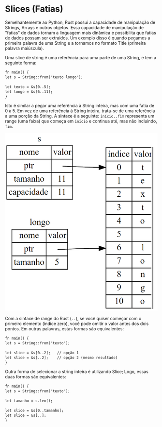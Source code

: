 # **Slices (Fatias)**

Semelhantemente ao Python, Rust possui a capacidade de manipulação de Strings, Arrays e outros objetos. Essa capacidade de manipulação de "fatias" de dados tornam a linguagem mais dinâmica e possibilita que fatias de dados possam ser extraidos. Um exemplo disso é quando pegamos a primeira palavra de uma String e a tornamos no formato Title (primeira palavra maiúscula).

Uma slice de string é uma referência para uma parte de uma String, e tem a seguinte forma:

```
fn main() {
let s = String::from("texto longo");

let texto = &s[0..5];
let longo = &s[6..11];
}
```

Isto é similar a pegar uma referência à String inteira, mas com uma fatia de 0 à 5. Em vez de uma referência à String inteira, trata-se de uma referência a uma porção da String. A sintaxe é a seguinte: ``início..fim`` representa um range (uma faixa) que começa em ``início`` e continua até, mas não incluindo, ``fim``.

![](/Imagens/HD09/Slice.png)

Com a sintaxe de range do Rust (``..``), se você quiser começar com o primeiro elemento (índice zero), você pode omitir o valor antes dos dois pontos. Em outras palavras, estas formas são equivalentes:

```
fn main() {
let s = String::from("texto");

let slice = &s[0..2];   // opção 1
let slice = &s[..2];    // opção 2 (mesmo resultado)
}
```

Outra forma de selecionar a string inteira é utilizando Slice; Logo, essas duas formas são equivalentes:

```
fn main() {
let s = String::from("texto");

let tamanho = s.len();

let slice = &s[0..tamanho];
let slice = &s[..];
}
```



